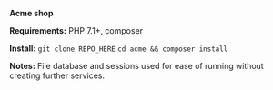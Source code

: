 **Acme shop**

**Requirements:**
PHP 7.1+, composer

**Install:**
`git clone REPO_HERE`
`cd acme && composer install`

**Notes:**
File database and sessions used for ease of running without creating further services.